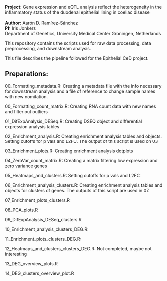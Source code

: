 **Project:** Gene expression and eQTL analysis reflect the heterogeneity in the inflammatory status of the duodenal epithelial lining in coeliac disease <br><br>
**Author:** Aarón D. Ramírez-Sánchez<br>
**PI:** Iris Jonkers<br>
Department of Genetics, University Medical Center Groningen, Netherlands<br>


This repository contains the scripts used for raw data processing, data preprocessing, and downstream analysis.

This file describes the pipeline followed for the Epithelial CeD project.

## Preparations:

00_Formatting_metadata.R: Creating a metadata file with the info necessary for downstream analysis and a file of reference to change sample names with new nomitation.

00_Formatting_count_matrix.R: Creating RNA count data with new names and filter out outliers

01_DifExpAnalysis_DESeq.R: Creating DSEQ object and differential expression analysis tables

02_Enrichment_analysis.R: Creating enrichment analysis tables and objects. Setting cutoffs for p vals and L2FC. The output of this script is used on 03

03_Enrichment_plots.R: Creating enrichment analysis dotplots

04_ZeroVar_count_matrix.R: Creating a matrix filtering low expression and zero variance genes

05_Heatmaps_and_clusters.R: Setting cutoffs for p vals and L2FC

06_Enrichment_analysis_clusters.R: Creating enrichment analysis tables and objects for clusters of genes. The outputs of this script are used in 07.

07_Enrichment_plots_clusters.R

08_PCA_plots.R

09_DifExpAnalysis_DESeq_clusters.R

10_Enrichment_analysis_clusters_DEG.R:

11_Enrichment_plots_clusters_DEG.R:

12_Heatmaps_and_clusters_clusters_DEG.R: Not completed, maybe not interesting

13_DEG_overview_plots.R

14_DEG_clusters_overview_plot.R
